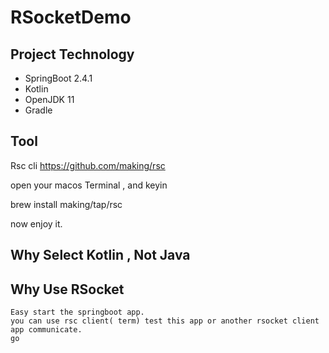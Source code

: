 # RSocketDemo

## Project Technology
 
 *   SpringBoot 2.4.1
 *   Kotlin
 *   OpenJDK 11
 *   Gradle
 
## Tool
   Rsc cli https://github.com/making/rsc

open your macos Terminal , and keyin
   
   brew install making/tap/rsc

now enjoy it.
    
## Why Select Kotlin , Not Java

## Why Use RSocket 

    Easy start the springboot app.
    you can use rsc client( term) test this app or another rsocket client app communicate.
    go 
